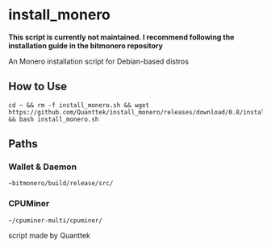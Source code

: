 install_monero
==============

**This script is currently not maintained. I recommend following the installation guide in the bitmonero repository**

An Monero installation script for Debian-based distros  
  
## How to Use  
    cd ~ && rm -f install_monero.sh && wget https://github.com/Quanttek/install_monero/releases/download/0.8/install_monero.sh && bash install_monero.sh  

## Paths  
### Wallet & Daemon  
    ~bitmonero/build/release/src/  

### CPUMiner  
    ~/cpuminer-multi/cpuminer/  
    

  
script made by Quanttek
